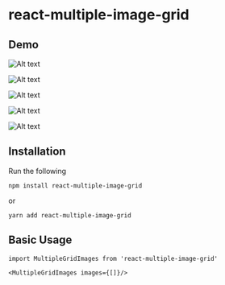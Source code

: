 # react-multiple-image-grid
## 
## Demo

![Alt text](https://raw.githubusercontent.com/soumyadeephalder/react-multiple-image-grid/master/demo/demo.png?raw=true)

![Alt text](https://raw.githubusercontent.com/soumyadeephalder/react-multiple-image-grid/master/demo/demo-1-img.png?raw=true)

![Alt text](https://raw.githubusercontent.com/soumyadeephalder/react-multiple-image-grid/master/demo/demo-2-img.png?raw=true)

![Alt text](https://raw.githubusercontent.com/soumyadeephalder/react-multiple-image-grid/master/demo/demo-3-img.png?raw=true)

![Alt text](https://raw.githubusercontent.com/soumyadeephalder/react-multiple-image-grid/master/demo/demo-5more-img.png?raw=true)

## 

## Installation

Run the following
```
npm install react-multiple-image-grid
```
or
```
yarn add react-multiple-image-grid
```

## Basic Usage

```
import MultipleGridImages from 'react-multiple-image-grid'

<MultipleGridImages images={[]}/>
